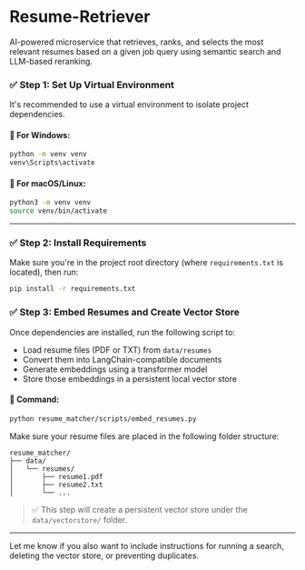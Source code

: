 # Resume-Retriever
AI-powered microservice that retrieves, ranks, and selects the most relevant resumes based on a given job query using semantic search and LLM-based reranking.


### ✅ Step 1: Set Up Virtual Environment

It's recommended to use a virtual environment to isolate project dependencies.

#### 🔹 For Windows:

```bash
python -m venv venv
venv\Scripts\activate
```

#### 🔹 For macOS/Linux:

```bash
python3 -m venv venv
source venv/bin/activate
```

---

### ✅ Step 2: Install Requirements

Make sure you're in the project root directory (where `requirements.txt` is located), then run:

```bash
pip install -r requirements.txt
```

### ✅ Step 3: Embed Resumes and Create Vector Store

Once dependencies are installed, run the following script to:

* Load resume files (PDF or TXT) from `data/resumes`
* Convert them into LangChain-compatible documents
* Generate embeddings using a transformer model
* Store those embeddings in a persistent local vector store

#### 🔹 Command:

```bash
python resume_matcher/scripts/embed_resumes.py
```

Make sure your resume files are placed in the following folder structure:

```
resume_matcher/
├── data/
│   └── resumes/
│       ├── resume1.pdf
│       ├── resume2.txt
│       └── ...
```

> ✅ This step will create a persistent vector store under the `data/vectorstore/` folder.

---

Let me know if you also want to include instructions for running a search, deleting the vector store, or preventing duplicates.
